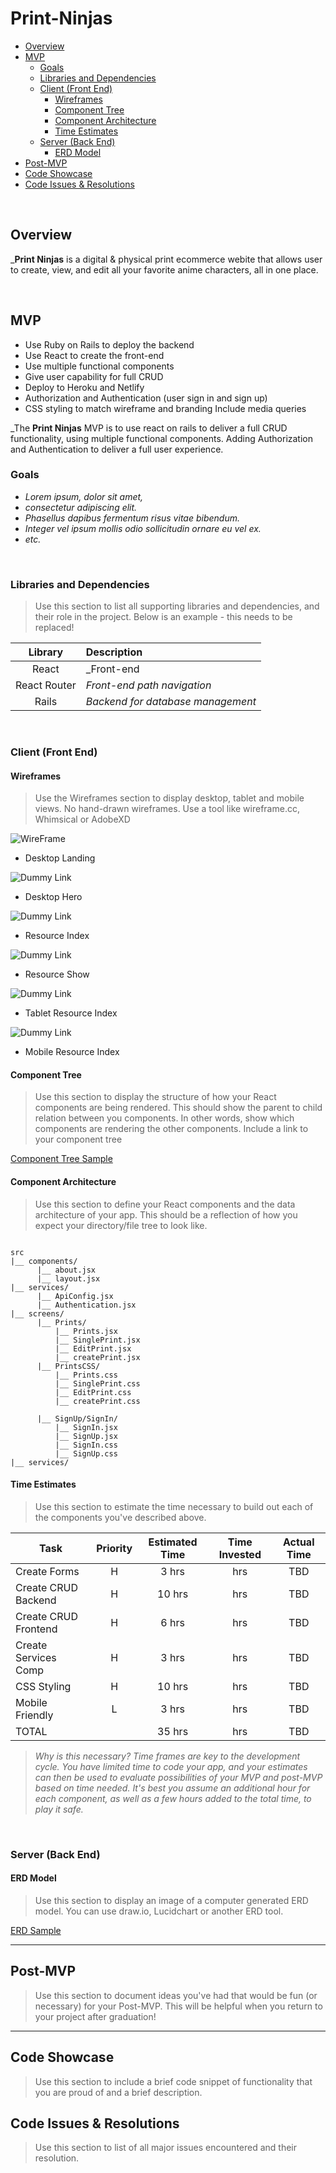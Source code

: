 # Print-Ninjas

- [Overview](#overview)
- [MVP](#mvp)
  - [Goals](#goals)
  - [Libraries and Dependencies](#libraries-and-dependencies)
  - [Client (Front End)](#client-front-end)
    - [Wireframes](#wireframes)
    - [Component Tree](#component-tree)
    - [Component Architecture](#component-architecture)
    - [Time Estimates](#time-estimates)
  - [Server (Back End)](#server-back-end)
    - [ERD Model](#erd-model)
- [Post-MVP](#post-mvp)
- [Code Showcase](#code-showcase)
- [Code Issues & Resolutions](#code-issues--resolutions)

<br>

## Overview

_**Print Ninjas** is a digital & physical print ecommerce webite that allows user to create, view, and edit all your favorite anime characters, all in one place. 


<br>

## MVP
- Use Ruby on Rails to deploy the backend
- Use React to create the front-end
- Use multiple functional components
- Give user capability for full CRUD 
- Deploy to Heroku and Netlify
- Authorization and Authentication (user sign in and sign up)
- CSS styling to match wireframe and branding
  Include media queries

_The **Print Ninjas** MVP is to use react on rails to deliver a full CRUD functionality, using multiple functional components. Adding Authorization and Authentication to deliver a full user experience.
<br>

### Goals

- _Lorem ipsum, dolor sit amet,_
- _consectetur adipiscing elit._
- _Phasellus dapibus fermentum risus vitae bibendum._
- _Integer vel ipsum mollis odio sollicitudin ornare eu vel ex._
- _etc._

<br>

### Libraries and Dependencies

> Use this section to list all supporting libraries and dependencies, and their role in the project. Below is an example - this needs to be replaced!

|     Library      | Description                                |
| :--------------: | :----------------------------------------- |
|      React       | _Front-end                                 |
|   React Router   | _Front-end path navigation_                |
|     Rails        | _Backend for database management_          |


<br>

### Client (Front End)

#### Wireframes

> Use the Wireframes section to display desktop, tablet and mobile views. No hand-drawn wireframes. Use a tool like wireframe.cc, Whimsical or AdobeXD

![WireFrame](https://www.figma.com/file/rmfJyU0PWRT7GoOVZ7QSEY/Print-Ninjas?node-id=0%3A1)

- Desktop Landing

![Dummy Link](url)

- Desktop Hero

![Dummy Link](url)

- Resource Index

![Dummy Link](url)

- Resource Show

![Dummy Link](url)

- Tablet Resource Index

![Dummy Link](url)

- Mobile Resource Index

#### Component Tree

> Use this section to display the structure of how your React components are being rendered. This should show the parent to child relation between you components. In other words, show which components are rendering the other components. Include a link to your component tree

[Component Tree Sample](https://www.figma.com/file/qFqGM14to69allQJT7NLCv/Untitled?node-id=6%3A29)

#### Component Architecture

> Use this section to define your React components and the data architecture of your app. This should be a reflection of how you expect your directory/file tree to look like. 

``` structure

src
|__ components/
      |__ about.jsx
      |__ layout.jsx
|__ services/
      |__ ApiConfig.jsx
      |__ Authentication.jsx
|__ screens/
      |__ Prints/
          |__ Prints.jsx
          |__ SinglePrint.jsx
          |__ EditPrint.jsx
          |__ createPrint.jsx
      |__ PrintsCSS/
          |__ Prints.css
          |__ SinglePrint.css
          |__ EditPrint.css
          |__ createPrint.css
            
      |__ SignUp/SignIn/    
          |__ SignIn.jsx
          |__ SignUp.jsx
          |__ SignIn.css
          |__ SignUp.css
|__ services/
```

#### Time Estimates

> Use this section to estimate the time necessary to build out each of the components you've described above.

| Task                | Priority | Estimated Time | Time Invested | Actual Time |
| ------------------- | :------: | :------------: | :-----------: | :---------: |
| Create Forms        |    H     |     3 hrs      |       hrs     |     TBD     |
| Create CRUD Backend |    H     |     10 hrs     |       hrs     |     TBD     |
| Create CRUD Frontend|    H     |     6 hrs      |       hrs     |     TBD     |
| Create Services Comp|    H     |     3 hrs      |       hrs     |     TBD     |
| CSS Styling         |    H     |     10 hrs     |       hrs     |     TBD     |
| Mobile Friendly     |    L     |     3 hrs      |       hrs     |     TBD     |
| TOTAL               |          |     35 hrs     |       hrs     |     TBD     |

> _Why is this necessary? Time frames are key to the development cycle. You have limited time to code your app, and your estimates can then be used to evaluate possibilities of your MVP and post-MVP based on time needed. It's best you assume an additional hour for each component, as well as a few hours added to the total time, to play it safe._

<br>

### Server (Back End)

#### ERD Model

> Use this section to display an image of a computer generated ERD model. You can use draw.io, Lucidchart or another ERD tool.

[ERD Sample](https://drive.google.com/file/d/1kLyQTZqfcA4jjKWQexfEkG2UspyclK8Q/view)
<br>

***

## Post-MVP

> Use this section to document ideas you've had that would be fun (or necessary) for your Post-MVP. This will be helpful when you return to your project after graduation!

***

## Code Showcase

> Use this section to include a brief code snippet of functionality that you are proud of and a brief description.

## Code Issues & Resolutions

> Use this section to list of all major issues encountered and their resolution.
